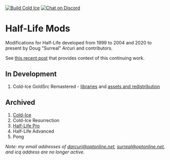 [![Build Cold Ice](https://github.com/solidi/hl-mods/actions/workflows/package.yml/badge.svg)](https://github.com/solidi/hl-mods/actions/workflows/package.yml)
[![Chat on Discord](https://discordapp.com/api/guilds/790549024373604353/widget.png)](https://discord.gg/Hu2Q6pcJn3)

# Half-Life Mods

Modifications for Half-Life developed from 1999 to 2004 and 2020 to present by Doug "Surreal" Arcuri and contributors.

See [this recent post](https://medium.com/super-jump/building-a-popular-half-life-mod-during-the-rise-of-counter-strike-fec6a5b9fd8f?source=friends_link&sk=6d1427b3f1d832df06bd5b07aaa456bb) that provides context of this continuing work.

## In Development

1. Cold-Ice GoldSrc Remastered - [libraries](https://github.com/solidi/coldice-remastered) and [assets and redistribution](https://github.com/solidi/hl-mods/tree/master/workspace)
## Archived

1. [Cold-Ice](https://www.moddb.com/mods/cold-ice)
1. Cold-Ice Resurrection
1. [Half-Life Pro](https://web.archive.org/web/20011006015111/http://www.planethalflife.com/features/motw/hlpro.shtm)
1. Half-Life Advanced
1. Pong

*Note: my email addresses of darcuri@optonline.net, surreal@optonline.net, and icq address are no longer active.*
